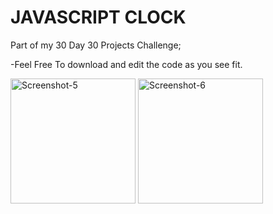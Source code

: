 # JAVASCRIPT CLOCK

Part of my 30 Day 30 Projects Challenge;

-Feel Free To download and edit the code as you see fit.

<img src="https://i.ibb.co/Nyd2ckX/Screenshot-5.png" alt="Screenshot-5" border="0"  width="200px">


<img src="https://i.ibb.co/NZqT4bh/Screenshot-6.png" alt="Screenshot-6" border="0" width="200px">